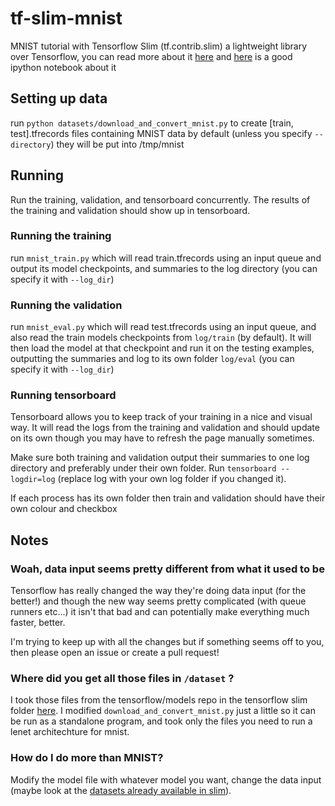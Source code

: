 # tf-slim-mnist
MNIST tutorial with Tensorflow Slim (tf.contrib.slim) a lightweight library over Tensorflow, you can read more about it [here](https://github.com/tensorflow/tensorflow/tree/master/tensorflow/contrib/slim) and [here](https://github.com/tensorflow/models/blob/master/slim/slim_walkthrough.ipynb) is a good ipython notebook about it

## Setting up data
run `python datasets/download_and_convert_mnist.py` to create [train, test].tfrecords files containing MNIST data
by default (unless you specify `--directory`) they will be put into /tmp/mnist

## Running
Run the training, validation, and tensorboard concurrently. The results of the training and validation should show up in tensorboard.

### Running the training
run `mnist_train.py` which will read train.tfrecords using an input queue and output its model checkpoints, and summaries to the log directory (you can specify it with `--log_dir`)

### Running the validation
run `mnist_eval.py` which will read test.tfrecords using an input queue, and also read the train models checkpoints from `log/train` (by default). It will then load the model at that checkpoint and run it on the testing examples, outputting the summaries and log to its own folder `log/eval` (you can specify it with `--log_dir`)

### Running tensorboard
Tensorboard allows you to keep track of your training in a nice and visual way. It will read the logs from the training and validation and should update on its own though you may have to refresh the page manually sometimes.

Make sure both training and validation output their summaries to one log directory and preferably under their own folder. Run `tensorboard --logdir=log` (replace log with your own log folder if you changed it).

If each process has its own folder then train and validation should have their own colour and checkbox

## Notes

### Woah, data input seems pretty different from what it used to be

Tensorflow has really changed the way they're doing data input (for the better!) and though the new way seems pretty complicated (with queue runners etc...) it isn't that bad and can potentially make everything much faster, better.

I'm trying to keep up with all the changes but if something seems off to you, then please open an issue or create a pull request!

### Where did you get all those files in `/dataset` ?

I took those files from the tensorflow/models repo in the tensorflow slim folder [here](https://github.com/tensorflow/models/blob/master/slim/). I modified `download_and_convert_mnist.py` just a little so it can be run as a standalone program, and took only the files you need to run a lenet architechture for mnist.

### How do I do more than MNIST?

Modify the model file with whatever model you want, change the data input (maybe look at the [datasets already available in slim](https://github.com/tensorflow/models/tree/master/slim/datasets)). 

